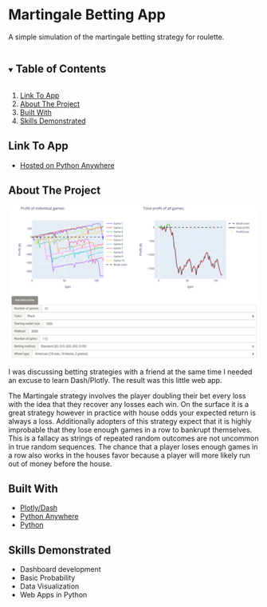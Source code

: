 # Martingale Betting App

A simple simulation of the martingale betting strategy for roulette.

<!-- TABLE OF CONTENTS -->
<details open="open">
  <summary><h2 style="display: inline-block">Table of Contents</h2></summary>
  <ol>
    <li>
      <a href="#link-to-app">Link To App</a>
    </li>
    <li>
      <a href="#about-the-project">About The Project</a>
    </li>
    <li>
      <a href="#built-with">Built With</a>
    </li>
    <li>
      <a href="#skills-demonstrated">Skills Demonstrated</a>
    </li>

  </ol>
</details>

## Link To App

* [Hosted on Python Anywhere](http://jarryd.pythonanywhere.com/)

## About The Project

[![Product Name Screen Shot][product-screenshot]](http://jarryd.pythonanywhere.com/)

I was discussing betting strategies with a friend at the same time I needed an excuse to learn Dash/Plotly. The result was this little web app.

The Martingale strategy involves the player doubling their bet every loss with the idea that they recover any losses each win. On the surface it is a great strategy however in practice with house odds your expected return is always a loss. Additionally adopters of this strategy expect that it is highly improbable that they lose enough games in a row to bankrupt themselves. This is a fallacy as strings of repeated random outcomes are not uncommon in true random sequences. The chance that a player loses enough games in a row also works in the houses favor because a player will more likely run out of money before the house.

## Built With

* [Plotly/Dash](https://plotly.com/dash/)
* [Python Anywhere](https://www.pythonanywhere.com/)
* [Python](https://www.python.org/)

## Skills Demonstrated

* Dashboard development
* Basic Probability
* Data Visualization
* Web Apps in Python

<!-- MARKDOWN LINKS & IMAGES -->
[product-screenshot]: images/ss.png

